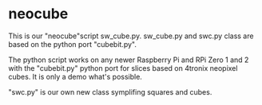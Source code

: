 # neocube

This is our "neocube"script sw_cube.py. sw_cube.py and swc.py class are based on the python port "cubebit.py".

The python script works on any newer Raspberry Pi and RPi Zero 1 and 2 with the "cubebit.py" python port for slices based on 4tronix neopixel cubes. It is only a demo what's possible. 

"swc.py" is our own new class symplifing squares and cubes.

